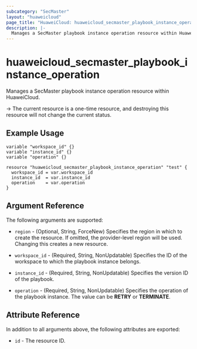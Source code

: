 ```yaml
---
subcategory: "SecMaster"
layout: "huaweicloud"
page_title: "HuaweiCloud: huaweicloud_secmaster_playbook_instance_operation"
description: |-
  Manages a SecMaster playbook instance operation resource within HuaweiCloud.
---
```


# huaweicloud_secmaster_playbook_instance_operation

Manages a SecMaster playbook instance operation resource within HuaweiCloud.

-> The current resource is a one-time resource, and destroying this resource will not change the current status.

## Example Usage

```hcl
variable "workspace_id" {}
variable "instance_id" {}
variable "operation" {}

resource "huaweicloud_secmaster_playbook_instance_operation" "test" {
  workspace_id = var.workspace_id
  instance_id  = var.instance_id
  operation    = var.operation
}
```

## Argument Reference

The following arguments are supported:

* `region` - (Optional, String, ForceNew) Specifies the region in which to create the resource.
  If omitted, the provider-level region will be used.
  Changing this creates a new resource.

* `workspace_id` - (Required, String, NonUpdatable) Specifies the ID of the workspace to which the playbook instance belongs.

* `instance_id` - (Required, String, NonUpdatable) Specifies the version ID of the playbook.

* `operation` - (Required, String, NonUpdatable) Specifies the operation of the playbook instance.
  The value can be **RETRY** or **TERMINATE**.

## Attribute Reference

In addition to all arguments above, the following attributes are exported:

* `id` - The resource ID.
